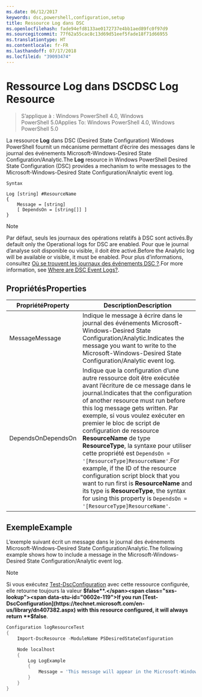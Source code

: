 ```yaml
---
ms.date: 06/12/2017
keywords: dsc,powershell,configuration,setup
title: Ressource Log dans DSC
ms.openlocfilehash: fade94efd8133ae0172737e4bb1aed89fc0f97d9
ms.sourcegitcommit: 77f62a55cac8c13d69d51eef5fade18f71d66955
ms.translationtype: HT
ms.contentlocale: fr-FR
ms.lasthandoff: 07/17/2018
ms.locfileid: "39093474"
---
```

# <a name="dsc-log-resource"></a><span data-ttu-id="0602e-103">Ressource Log dans DSC</span><span class="sxs-lookup"><span data-stu-id="0602e-103">DSC Log Resource</span></span>

> <span data-ttu-id="0602e-104">S’applique à : Windows PowerShell 4.0, Windows PowerShell 5.0</span><span class="sxs-lookup"><span data-stu-id="0602e-104">Applies To: Windows PowerShell 4.0, Windows PowerShell 5.0</span></span>

<span data-ttu-id="0602e-105">La ressource __Log__ dans DSC (Desired State Configuration) Windows PowerShell fournit un mécanisme permettant d’écrire des messages dans le journal des événements Microsoft-Windows-Desired State Configuration/Analytic.</span><span class="sxs-lookup"><span data-stu-id="0602e-105">The __Log__ resource in Windows PowerShell Desired State Configuration (DSC) provides a mechanism to write messages to the Microsoft-Windows-Desired State Configuration/Analytic event log.</span></span>

```
Syntax

Log [string] #ResourceName
{
    Message = [string]
    [ DependsOn = [string[]] ]
}
```

> [!NOTE]
> <span data-ttu-id="0602e-106">Par défaut, seuls les journaux des opérations relatifs à DSC sont activés.</span><span class="sxs-lookup"><span data-stu-id="0602e-106">By default only the Operational logs for DSC are enabled.</span></span> <span data-ttu-id="0602e-107">Pour que le journal d’analyse soit disponible ou visible, il doit être activé.</span><span class="sxs-lookup"><span data-stu-id="0602e-107">Before the Analytic log will be available or visible, it must be enabled.</span></span> <span data-ttu-id="0602e-108">Pour plus d’informations, consultez [Où se trouvent les journaux des événements DSC ?](https://msdn.microsoft.com/en-us/powershell/dsc/troubleshooting#where-are-dsc-event-logs).</span><span class="sxs-lookup"><span data-stu-id="0602e-108">For more information, see [Where are DSC Event Logs?](https://msdn.microsoft.com/en-us/powershell/dsc/troubleshooting#where-are-dsc-event-logs).</span></span>

## <a name="properties"></a><span data-ttu-id="0602e-109">Propriétés</span><span class="sxs-lookup"><span data-stu-id="0602e-109">Properties</span></span>

|  <span data-ttu-id="0602e-110">Propriété</span><span class="sxs-lookup"><span data-stu-id="0602e-110">Property</span></span>  |  <span data-ttu-id="0602e-111">Description</span><span class="sxs-lookup"><span data-stu-id="0602e-111">Description</span></span>   |
|---|---|
| <span data-ttu-id="0602e-112">Message</span><span class="sxs-lookup"><span data-stu-id="0602e-112">Message</span></span>| <span data-ttu-id="0602e-113">Indique le message à écrire dans le journal des événements Microsoft-Windows-Desired State Configuration/Analytic.</span><span class="sxs-lookup"><span data-stu-id="0602e-113">Indicates the message you want to write to the Microsoft-Windows-Desired State Configuration/Analytic event log.</span></span>|
| <span data-ttu-id="0602e-114">DependsOn</span><span class="sxs-lookup"><span data-stu-id="0602e-114">DependsOn</span></span> | <span data-ttu-id="0602e-115">Indique que la configuration d’une autre ressource doit être exécutée avant l’écriture de ce message dans le journal.</span><span class="sxs-lookup"><span data-stu-id="0602e-115">Indicates that the configuration of another resource must run before this log message gets written.</span></span> <span data-ttu-id="0602e-116">Par exemple, si vous voulez exécuter en premier le bloc de script de configuration de ressource __ResourceName__ de type __ResourceType__, la syntaxe pour utiliser cette propriété est `DependsOn = '[ResourceType]ResourceName'`.</span><span class="sxs-lookup"><span data-stu-id="0602e-116">For example, if the ID of the resource configuration script block that you want to run first is __ResourceName__ and its type is __ResourceType__, the syntax for using this property is `DependsOn = '[ResourceType]ResourceName'`.</span></span>|

## <a name="example"></a><span data-ttu-id="0602e-117">Exemple</span><span class="sxs-lookup"><span data-stu-id="0602e-117">Example</span></span>

<span data-ttu-id="0602e-118">L’exemple suivant écrit un message dans le journal des événements Microsoft-Windows-Desired State Configuration/Analytic.</span><span class="sxs-lookup"><span data-stu-id="0602e-118">The following example shows how to include a message in the Microsoft-Windows-Desired State Configuration/Analytic event log.</span></span>

> [!NOTE]
> <span data-ttu-id="0602e-119">Si vous exécutez [Test-DscConfiguration](https://technet.microsoft.com/en-us/library/dn407382.aspx) avec cette ressource configurée, elle retourne toujours la valeur **$false**.</span><span class="sxs-lookup"><span data-stu-id="0602e-119">If you run [Test-DscConfiguration](https://technet.microsoft.com/en-us/library/dn407382.aspx) with this resource configured, it will always return **$false**.</span></span>

```powershell
Configuration logResourceTest
{
    Import-DscResource -ModuleName PSDesiredStateConfiguration

    Node localhost
    {
        Log LogExample
        {
            Message = 'This message will appear in the Microsoft-Windows-Desired State Configuration/Analytic event log.'
        }
    }
}
```